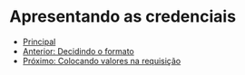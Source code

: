 # Apresentando as credenciais

* [Principal](./README.md)
* [Anterior: Decidindo o formato](./caso-de-uso-03-decidindo-o-formato.md)
* [Próximo: Colocando valores na requisição](./caso-de-uso-05-colocando-valores-na-requisicao.md)
